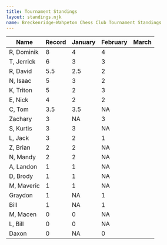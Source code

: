 ```yaml
---
title: Tournament Standings
layout: standings.njk
name: Breckenridge-Wahpeton Chess Club Tournament Standings
---
```


| Name          | Record    | January   | February  | March     |
| ------------- | --------- | --------- | --------- | --------- |
| R, Dominik    | 8         | 4         | 4         |           |
| T, Jerrick    | 6         | 3         | 3         |           |
| R, David 	    | 5.5       | 2.5       | 2         |           |
| N, Isaac 	    | 5         | 3         | 2         |           |
| K, Triton     | 5         | 2         | 3         |           |
| E, Nick 	    | 4         | 2         | 2         |           |
| C, Tom        | 3.5       | 3.5       | NA        |           |
| Zachary       | 3         | NA        | 3         |           |
| S, Kurtis     | 3         | 3         | NA        |           |
| L, Jack 	    | 3         | 2         | 1         |           |
| Z, Brian 	    | 2         | 2         | NA        |           |
| N, Mandy 	    | 2         | 2         | NA        |           |
| A, Landon     | 1         | 1         | NA        |           |
| D, Brody 	    | 1         | 1         | NA        |           |
| M, Maveric    | 1         | 1         | NA        |           |
| Graydon       | 1         | NA        | 1         |           |
| Bill          | 1         | NA        | 1         |           |
| M, Macen 	    | 0         | 0         | NA        |           |
| L, Bill 	    | 0         | 0         | NA        |           |
| Daxon         | 0         | NA        | 0         |           |

